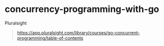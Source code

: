 # concurrency-programming-with-go

Pluralsight
 > https://app.pluralsight.com/library/courses/go-concurrent-programming/table-of-contents